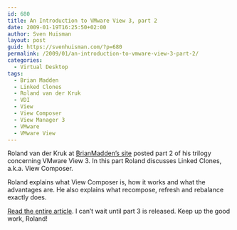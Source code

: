 ```yaml
---
id: 680
title: An Introduction to VMware View 3, part 2
date: 2009-01-19T16:25:50+02:00
author: Sven Huisman
layout: post
guid: https://svenhuisman.com/?p=680
permalink: /2009/01/an-introduction-to-vmware-view-3-part-2/
categories:
  - Virtual Desktop
tags:
  - Brian Madden
  - Linked Clones
  - Roland van der Kruk
  - VDI
  - View
  - View Composer
  - View Manager 3
  - VMware
  - VMware View
---
```

Roland van der Kruk at <a title="Brian Madden" href="https://www.brianmadden.com" target="_blank">BrianMadden&#8217;s site</a> posted part 2 of his trilogy concerning VMware View 3. In this part Roland discusses Linked Clones, a.k.a. View Composer. <!--more-->

Roland explains what View Composer is, how it works and what the advantages are. He also explains what recompose, refresh and rebalance exactly does.

<a title="VMware View 3, part 2" href="https://www.brianmadden.com/blogs/guestbloggers/archive/2009/01/18/an-introduction-to-vmware-view-3-part-2-of-3-linked-clones.aspx" target="_blank">Read the entire article</a>. I can&#8217;t wait until part 3 is released. Keep up the good work, Roland!